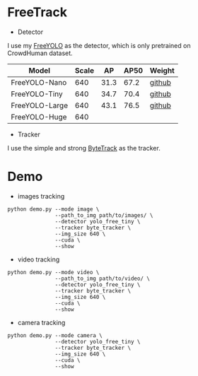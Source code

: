# FreeTrack

* Detector

I use my [FreeYOLO](https://github.com/yjh0410/FreeYOLO) as the detector, which is only pretrained on CrowdHuman dataset.

| Model          |  Scale  |    AP    |    AP50    |  Weight  |
|----------------|---------|----------|------------|----------|
| FreeYOLO-Nano  |  640    |   31.3   |   67.2     | [github](https://github.com/yjh0410/FreeYOLO/releases/download/weight/yolo_free_nano_ch_31.3.pth) |
| FreeYOLO-Tiny  |  640    |   34.7   |   70.4     | [github](https://github.com/yjh0410/FreeYOLO/releases/download/weight/yolo_free_tiny_ch_34.7.pth) |
| FreeYOLO-Large |  640    |   43.1   |   76.5     | [github](https://github.com/yjh0410/FreeYOLO/releases/download/weight/yolo_free_large_ch_43.1.pth) |
| FreeYOLO-Huge  |  640    |      |        |  |

* Tracker

I use the simple and strong [ByteTrack](https://github.com/ifzhang/ByteTrack) as the tracker.

# Demo

* images tracking
```Shell
python demo.py --mode image \
               --path_to_img path/to/images/ \
               --detector yolo_free_tiny \
               --tracker byte_tracker \
               --img_size 640 \
               --cuda \
               --show
```

* video tracking

```Shell
python demo.py --mode video \
               --path_to_img path/to/video/ \
               --detector yolo_free_tiny \
               --tracker byte_tracker \
               --img_size 640 \
               --cuda \
               --show
```

* camera tracking

```Shell
python demo.py --mode camera \
               --detector yolo_free_tiny \
               --tracker byte_tracker \
               --img_size 640 \
               --cuda \
               --show
```
